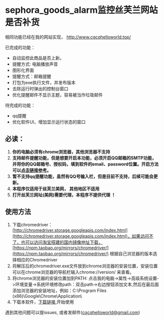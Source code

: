 # sephora_goods_alarm监控丝芙兰网站是否补货
相同功能已经在我的网站实现， http://www.cqcqhelloworld.top/


已完成的功能：
- 自动监控此商品是否上新。
- 提醒方式: 电脑播放声音
- 图形化界面
- 提醒方式：邮箱提醒
- 打包为exe执行文件，并发布版本
- 去除运行时弹出的控制台窗口
- 优化提醒邮件不显示主题，容易被当作垃圾邮件

待完成的功能：
- qq提醒
- 优化软件UI，增加显示运行状态的窗口

## 必读：
1. **你的电脑必须有chrome浏览器，其他浏览器不支持**
2. **支持邮件提醒功能，但是想要开启本功能，必须开启QQ邮箱的SMTP功能，并将你的QQ邮箱号、授权码，填到软件的email、password位置。开启方法可以[点击链接参考](https://jingyan.baidu.com/article/b0b63dbf1b2ef54a49307054.html)。**
3. **暂不支持qq提醒功能，虽然有QQ号输入栏，但是目前不支持，后续可能会更新。**
4. **本程序仅适用于丝芙兰美网， 其他地区不适用**
5. **打开丝芙兰网址(美网)需要代理，本程序不提供代理 ！**

## 使用方法
1. 下载chromedriver：  [http://chromedriver.storage.googleapis.com/index.html](http://chromedriver.storage.googleapis.com/index.html)，如果访问不了，也可以访问淘宝搭建的国内镜像地址下载，[https://npm.taobao.org/mirrors/chromedriver/](https://npm.taobao.org/mirrors/chromedriver/)  根据自己浏览器的版本选择相应的Chromedriver
2. 将解压后的chromedriver.exe文件放到chrome浏览器的安装位置，安装位置可以在chrome浏览器的导航栏输入chrome://version/ 来查看。
3. 将chrome浏览器的安装位置加到PATH: 点击我的电脑->属性->高级系统设置->环境变量->系统环境修改path：双击path->右边按钮添加文本,然后在最后面添加浏览器的安装地址，例如：C:\Program Files (x86)\Google\Chrome\Application\
4. 下载本软件，[下载链接](https://github.com/LvDunn/sephora_goods_alarm/releases/tag/%E4%B8%9D%E8%8A%99%E5%85%B0%E6%96%B0%E5%93%81%E7%9B%91%E6%8E%A7v0.1),开始使用



遇到其他问题可以提issues, 或者发邮件(cqcqhelloworld@gmail.com)

